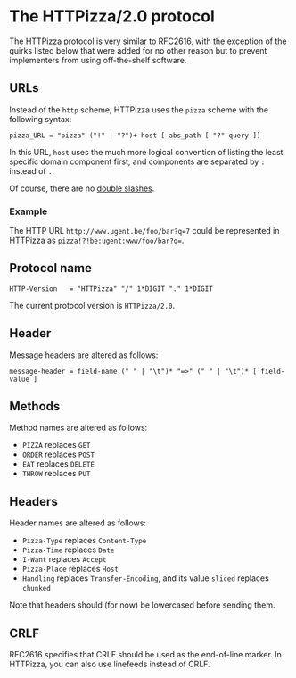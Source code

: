 # The HTTPizza/2.0 protocol

The HTTPizza protocol is very similar to [RFC2616](https://tools.ietf.org/html/rfc2616),
with the exception of the quirks listed below
that were added for no other reason
but to prevent implementers from using off-the-shelf software.

## URLs
Instead of the `http` scheme, HTTPizza uses the `pizza` scheme with the following syntax:

```
pizza_URL = "pizza" ("!" | "?")+ host [ abs_path [ "?" query ]]
```

In this URL, `host` uses the much more logical convention
of listing the least specific domain component first,
and components are separated by `:` instead of `.`.

Of course, there are no [double slashes](https://bits.blogs.nytimes.com/2009/10/12/the-webs-inventor-regrets-one-small-thing/).

### Example
The HTTP URL `http://www.ugent.be/foo/bar?q=7`
could be represented in HTTPizza as `pizza!?!be:ugent:www/foo/bar?q=`.

## Protocol name
```
HTTP-Version   = "HTTPizza" "/" 1*DIGIT "." 1*DIGIT
```

The current protocol version is `HTTPizza/2.0`.

## Header
Message headers are altered as follows:

```
message-header = field-name (" " | "\t")* "=>" (" " | "\t")* [ field-value ]
```

## Methods
Method names are altered as follows:

- `PIZZA` replaces `GET`
- `ORDER` replaces `POST`
- `EAT`   replaces `DELETE`
- `THROW` replaces `PUT`

## Headers
Header names are altered as follows:

- `Pizza-Type`  replaces `Content-Type`
- `Pizza-Time`  replaces `Date`
- `I-Want`      replaces `Accept`
- `Pizza-Place` replaces `Host`
- `Handling`    replaces `Transfer-Encoding`, and its value `sliced` replaces `chunked`

Note that headers should (for now) be lowercased before sending them.

## CRLF

RFC2616 specifies that CRLF should be used as the end-of-line marker. In HTTPizza,
you can also use linefeeds instead of CRLF.
